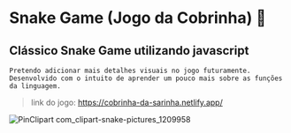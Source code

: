 # Snake Game (Jogo da Cobrinha) 🐍

## Clássico Snake Game utilizando javascript
    Pretendo adicionar mais detalhes visuais no jogo futuramente. 
    Desenvolvido com o intuito de aprender um pouco mais sobre as funções
    da linguagem.
> link do jogo: https://cobrinha-da-sarinha.netlify.app/

![PinClipart com_clipart-snake-pictures_1209958](https://user-images.githubusercontent.com/97319856/161852745-429be955-88a7-43c0-ab19-0378e0d9e844.png)
